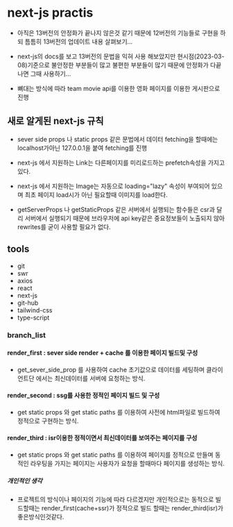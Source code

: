 # next-js practis 
- 아직은 13버전의 안정화가 끝나지 않은것 같기 때문에 12버전의 기능들로 구현을 하되
틈틈히 13버전의 업데이트 내용 살펴보기...

- next-js의 docs를 보고 13버전의 문법을 익혀 사용 해보았지만 현시점(2023-03-08)기준으로 
불안정한 부분들이 많고 불편한 부분들이 많기 때문에 안정화가 다끝나면 그때 사용하기...

- 뼈대는 방식에 따라 team movie api를 이용한 영화 페이지를 이용한 게시판으로 진행 

## 새로 알게된 next-js 규칙
- sever side props 나 static props 같은 문법에서 데이터 fetching을 할때에는 localhost가아닌 127.0.0.1을 붙여 fetching를 진행 

- next-js 에서 지원하는 Link는 다른페이지를 미리로드하는 prefetch속성을 가지고있다.

- next-js 에서 지원하는 Image는 자동으로 loading="lazy" 속성이 부여되어 있으며 최초 페이지 load시가 아닌 필요할때 이미지를 load한다. 

- getServerProps 나 getStaticProps 같은 서버에서 실행되는 함수들은 csr과 달리 서버에서 실행되기 때문에 브라우저에 api key같은 중요정보들이 노출되지 않아 rewrites를 굳이 사용할 필요가 없다. 

## tools
- git  
- swr
- axios
- react
- next-js
- git-hub
- tailwind-css
- type-script

### branch_list

#### render_first : sever side render + cache 를 이용한 페이지 빌드및 구성

- get_sever_side_prop 를 사용하여 cache 초기값으로 데이터를 세팅하며 
  클라이언트단 에서는 최신데이터를 서버에 요청하는 방식.

#### render_second : ssg를 사용한 정적인 페이지 빌드 및 구성

- get static props 와 get static paths 를 이용하여 사전에 html파일로 빌드하여
  정적으로 구현하는 방식.

#### render_third : isr이용한 정적이면서 최신데이터를 보여주는 페이지를 구성

- get static props 와 get static paths 를 이용하여 페이지를 정적으로 만들며
  동적인 라우팅을 가지는 페이지는 사용자가 요청을 할때마다 페이지를 생성하는 방식.

##### 개인적인 생각 

- 프로젝트의 방식이나 페이지의 기능에 따라 다르겠지만 개인적으로는 동적으로 빌드할때는 render_first(cache+ssr)가 정적으로 빌드 할때는 render_third(isr)가 좋은방식인것같다.  
